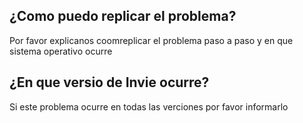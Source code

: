 ## ¿Como puedo replicar el problema?
Por favor explicanos coomreplicar el problema paso a paso y en que sistema operativo ocurre
## ¿En que versio de Invie ocurre?
Si este problema ocurre en todas las verciones por favor informarlo
